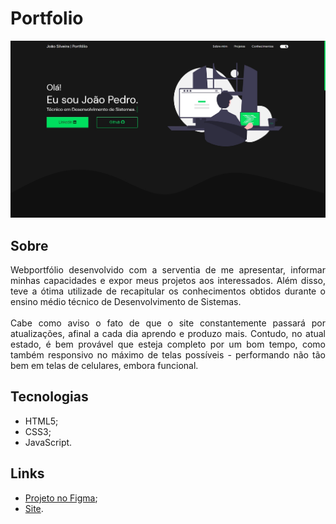 # Portfolio
<img src="assets/images/portfolio.jpg">

## Sobre
<div align="justify">
<div>Webportfólio desenvolvido com a serventia de me apresentar, informar minhas capacidades e expor meus projetos aos interessados.
Além disso, teve a ótima utilizade de recapitular os conhecimentos obtidos durante o ensino médio técnico de Desenvolvimento de Sistemas.</div>
<br>
<div>Cabe como aviso o fato de que o site constantemente passará por atualizações, afinal a cada dia aprendo e produzo mais.
Contudo, no atual estado, é bem provável que esteja completo por um bom tempo, como também responsivo no máximo de telas possíveis - performando não tão bem em telas de celulares, embora funcional.</div>

## Tecnologias
- HTML5;
- CSS3;
- JavaScript.

## Links
- <a href="https://www.figma.com/file/D236qDbE2yRqwnmXro4GZU/Portfólio?node-id=0%3A1" target="_blank">Projeto no Figma</a>;
- <a href="https://joaosilveira.netlify.app" target="_blank">Site</a>.
